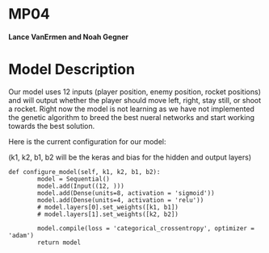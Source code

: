 # MP04
#### Lance VanErmen and Noah Gegner

# Model Description
Our model uses 12 inputs (player position, enemy position, rocket positions) 
and will output whether the player should move left, right, stay still, or 
shoot a rocket. Right now the model is not learning as we have not implemented
the genetic algorithm to breed the best nueral networks and start working 
towards the best solution. 

Here is the current configuration for our model:

(k1, k2, b1, b2 will be the keras and bias for the hidden and output layers)
```
def configure_model(self, k1, k2, b1, b2):
        model = Sequential()
        model.add(Input((12, )))
        model.add(Dense(units=8, activation = 'sigmoid'))
        model.add(Dense(units=4, activation = 'relu'))
        # model.layers[0].set_weights([k1, b1])
        # model.layers[1].set_weights([k2, b2])

        model.compile(loss = 'categorical_crossentropy', optimizer = 'adam')
        return model
```